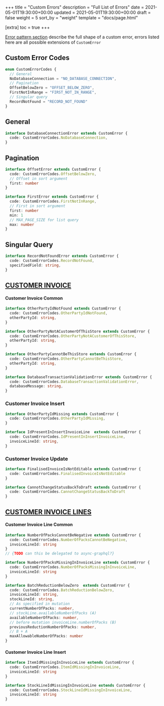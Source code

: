+++
title = "Custom Errors"
description = "Full List of Errors"
date = 2021-05-01T19:30:00+00:00
updated = 2021-05-01T19:30:00+00:00
draft = false
weight = 5
sort_by = "weight"
template = "docs/page.html"

[extra]
toc = true
+++

[Error pattern section](/docs/api/patterns/#errors) describe the full shape of a custom error, errors listed here are all possible extensions of `CustomError`

## Custom Error Codes

```TypeScript
enum CustomErrorCodes {
  // General
  NoDatabaseConnection = "NO_DATABASE_CONNECTION",
  // Pagination
  OffsetBelowZero = "OFFSET_BELOW_ZERO",
  FirstNotInRange = "FIRST_NOT_IN_RANGE",
  // Singular query
  RecordNotFound = "RECORD_NOT_FOUND"
}
```

## General
```TypeScript
interface DatabaseConnectionError extends CustomError {
  code: CustomErrorCodes.NoDatabaseConnection,
}
```

## Pagination

```TypeScript
interface OffsetError extends CustomError {
  code: CustomErrorCodes.OffsetBelowZero,
  // Offset in sort argument
  first: number
}
```
```TypeScript
interface FirstError extends CustomError {
  code: CustomErrorCodes.FirstNotInRange,
  // First in sort argument
  first: number
  min: 1
  // MAX_PAGE_SIZE for list query
  max: number
}
```

## Singular Query
```TypeScript
interface RecordNotFoundError extends CustomError {
  code: CustomErrorCodes.RecordNotFound,
  specifiedField: string,
}
```

## [CUSTOMER INVOICE](/docs/api/mutations/#customer-invoice)

#### Customer Invoice Common 

```TypeScript
interface OtherPartyIdNotFound extends CustomError {
  code: CustomErrorCodes.OtherPartyIdNotFound,
  otherPartyId: string,
}
```

```TypeScript
interface OtherPartyNotACustomerOfThisStore extends CustomError {
  code: CustomErrorCodes.OtherPartyNotACustomerOfThisStore,
  otherPartyId: string,
}
```

```TypeScript
interface OtherPartyCannotBeThisStore extends CustomError {
  code: CustomErrorCodes.OtherPartyCannotBeThisStore,
  otherPartyId: string,
}
```

```TypeScript
interface DatabaseTransactionValidationError extends CustomError {
  code: CustomErrorCodes.DatabaseTransactionValidationError,
  databaseMessage: string,
}
```

### Customer Invoice Insert 

```TypeScript
interface OtherPartyIdMissing extends CustomError {
  code: CustomErrorCodes.OtherPartyIdMissing,
}
```

```TypeScript
interface IdPresentInInsertInvoiceLine  extends CustomError {
  code: CustomErrorCodes.IdPresentInInsertInvoiceLine,
  invoiceLineId: string,
}
```

### Customer Invoice Update 

```TypeScript
interface FinalisedInvoiceIsNotEditable extends CustomError {
  code: CustomErrorCodes.FinalisedInvoiceIsNotEditable
}
```

```TypeScript
interface CannotChangeStatusBackToDraft extends CustomError {
  code: CustomErrorCodes.CannotChangeStatusBackToDraft
}
```


## [CUSTOMER INVOICE LINES](/docs/api/mutations/#customer-invoice)

#### Customer Invoice Line Common

```TypeScript
interface NumberOfPacksCannotBeNegative extends CustomError {
  code: CustomErrorCodes.NumberOfPacksCannotBeNegative,
  invoiceLineId: string
}
// {TODO can this be delegated to async-graphql?}
```

```TypeScript
interface NumberOfPacksMissingInInvoiceLine extends CustomError {
  code: CustomErrorCodes.NumberOfPacksMissingInInvoiceLine,
  invoiceLineId: string
}
```

```TypeScript
interface BatchReductionBelowZero  extends CustomError {
  code: CustomErrorCodes.BatchReductionBelowZero,
  invoiceLineId: string,
  stockLineId: string,
  // As specified in mutation
  currentNumberOfPacks: number,
  // stockLine.availableNumberOfPacks (A)
  availableNumberOfPacks: number,
  // before mutation invoiceLine.numberOfPacks (B)
  previousReductionNumberOfPacks: number,
  // B + A
  maxAllowableNumberOfPacks: number
}
```

#### Customer Invoice Line Insert

```TypeScript
interface ItemIdMissingInInvoiceLine extends CustomError {
  code: CustomErrorCodes.ItemIdMissingInInvoiceLine,
  invoiceLineId: string
}
```

```TypeScript
interface StockLineIdMissingInInvoiceLine extends CustomError {
  code: CustomErrorCodes.StockLineIdMissingInInvoiceLine,
  invoiceLineId: string
}
```
